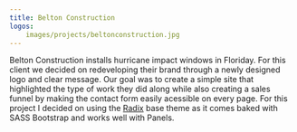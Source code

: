 ```yaml
---
title: Belton Construction
logos:
    images/projects/beltonconstruction.jpg
---
```

Belton Construction installs hurricane impact windows in Floriday. For this client we decided on redeveloping their brand through a newly designed logo and clear message.  Our goal was to create a simple site that highlighted the type of work they did along while also creating a sales funnel by making the contact form easily acessible on every page. For this project I decided on using the <a href="http://drupal.org/project/radix">Radix</a> base theme as it comes baked with SASS Bootstrap and works well with Panels.
